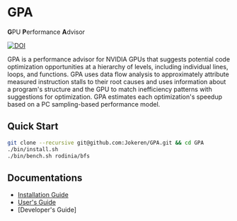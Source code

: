 # GPA
**G**PU **P**erformance **A**dvisor

[![DOI](https://zenodo.org/badge/279470056.svg)](https://zenodo.org/badge/latestdoi/279470056)

GPA is a performance advisor for NVIDIA GPUs that suggests potential code optimization opportunities at a hierarchy of levels, including individual lines, loops, and functions. GPA uses data flow analysis to approximately attribute measured instruction stalls to their root causes and uses information about a program's structure and the GPU to match inefficiency patterns with suggestions for optimization. GPA estimates each optimization's speedup based on a PC sampling-based performance model.

## Quick Start

```bash
git clone --recursive git@github.com:Jokeren/GPA.git && cd GPA
./bin/install.sh
./bin/bench.sh rodinia/bfs
```

## Documentations

- [Installation Guide](https://github.com/Jokeren/GPA/blob/master/INSTALL.md)
- [User's Guide](https://github.com/Jokeren/GPA/tree/master/docs/MANUAL.md)
- [Developer's Guide]

